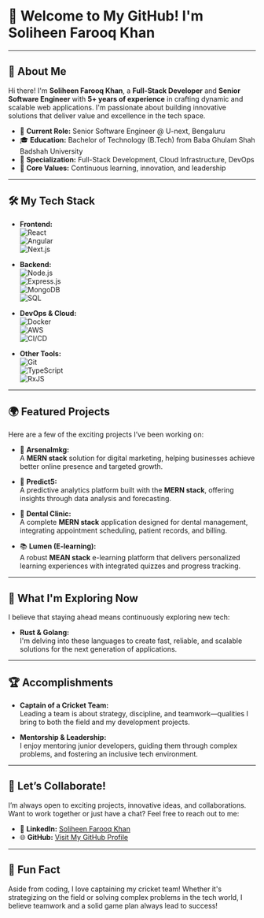 # 👋 Welcome to My GitHub! I'm Soliheen Farooq Khan

---

## 🌟 About Me

Hi there! I'm **Soliheen Farooq Khan**, a **Full-Stack Developer** and **Senior Software Engineer** with **5+ years of experience** in crafting dynamic and scalable web applications. I'm passionate about building innovative solutions that deliver value and excellence in the tech space.

- 🏢 **Current Role:** Senior Software Engineer @ U-next, Bengaluru  
- 🎓 **Education:** Bachelor of Technology (B.Tech) from Baba Ghulam Shah Badshah University  
- 💼 **Specialization:** Full-Stack Development, Cloud Infrastructure, DevOps  
- 🚀 **Core Values:** Continuous learning, innovation, and leadership

---

## 🛠️ My Tech Stack

- **Frontend:**  
  ![React](https://img.shields.io/badge/-React-61DAFB?logo=react&logoColor=fff)  
  ![Angular](https://img.shields.io/badge/-Angular-DD0031?logo=angular&logoColor=fff)  
  ![Next.js](https://img.shields.io/badge/-Next.js-000000?logo=next.js&logoColor=fff)

- **Backend:**  
  ![Node.js](https://img.shields.io/badge/-Node.js-339933?logo=node.js&logoColor=fff)  
  ![Express.js](https://img.shields.io/badge/-Express.js-000000?logo=express&logoColor=fff)  
  ![MongoDB](https://img.shields.io/badge/-MongoDB-47A248?logo=mongodb&logoColor=fff)  
  ![SQL](https://img.shields.io/badge/-SQL-4479A1?logo=sql&logoColor=fff)

- **DevOps & Cloud:**  
  ![Docker](https://img.shields.io/badge/-Docker-2496ED?logo=docker&logoColor=fff)  
  ![AWS](https://img.shields.io/badge/-AWS-232F3E?logo=amazon-aws&logoColor=fff)  
  ![CI/CD](https://img.shields.io/badge/-CI/CD-FF9900?logo=continuous-delivery&logoColor=fff)

- **Other Tools:**  
  ![Git](https://img.shields.io/badge/-Git-F05032?logo=git&logoColor=fff)  
  ![TypeScript](https://img.shields.io/badge/-TypeScript-3178C6?logo=typescript&logoColor=fff)  
  ![RxJS](https://img.shields.io/badge/-RxJS-B7178C?logo=reactivex&logoColor=fff)

---

## 🌍 Featured Projects

Here are a few of the exciting projects I’ve been working on:

- 🚀 **Arsenalmkg:**  
  A **MERN stack** solution for digital marketing, helping businesses achieve better online presence and targeted growth.

- 🔮 **Predict5:**  
  A predictive analytics platform built with the **MERN stack**, offering insights through data analysis and forecasting.

- 🦷 **Dental Clinic:**  
  A complete **MERN stack** application designed for dental management, integrating appointment scheduling, patient records, and billing.

- 📚 **Lumen (E-learning):**  
  A robust **MEAN stack** e-learning platform that delivers personalized learning experiences with integrated quizzes and progress tracking.

---

## 🚀 What I'm Exploring Now

I believe that staying ahead means continuously exploring new tech:

- **Rust & Golang:**  
  I'm delving into these languages to create fast, reliable, and scalable solutions for the next generation of applications.

---

## 🏆 Accomplishments

- **Captain of a Cricket Team:**  
  Leading a team is about strategy, discipline, and teamwork—qualities I bring to both the field and my development projects.

- **Mentorship & Leadership:**  
  I enjoy mentoring junior developers, guiding them through complex problems, and fostering an inclusive tech environment.

---

## 💬 Let’s Collaborate!

I’m always open to exciting projects, innovative ideas, and collaborations. Want to work together or just have a chat? Feel free to reach out to me:

- 💼 **LinkedIn:** [Soliheen Farooq Khan](https://in.linkedin.com/in/soliheen-farooq-khan-314757168)  
- 🌐 **GitHub:** [Visit My GitHub Profile](https://github.com/khanSoliheen)

---

## 🏏 Fun Fact

Aside from coding, I love captaining my cricket team! Whether it's strategizing on the field or solving complex problems in the tech world, I believe teamwork and a solid game plan always lead to success!
